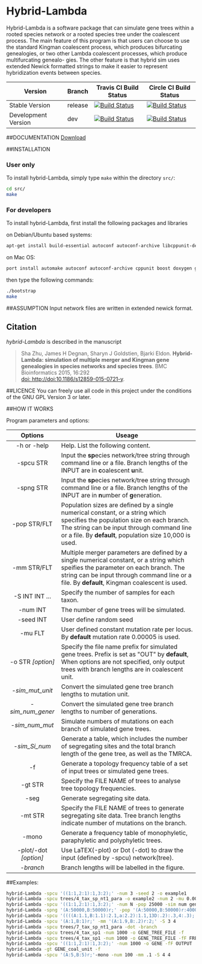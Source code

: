 Hybrid-Lambda
=============

Hybrid-Lambda is a software package that can simulate gene trees within a rooted
species network or a rooted species tree under the coalescent process. The
main feature of this program is that users can choose to use the standard
Kingman coalescent process, which produces bifurcating genealogies, or two
other Lambda coalescent processes, which produce multifurcating genealo-
gies. The other feature is that hybrid sim uses extended Newick formatted
strings to make it easier to represent hybridization events between species.


Version             | Branch  | Travis CI Build Status                                                                                                                   | Circle CI Build Status 
------------------- | ------- | ---------------------------------------------------------------------------------------------------------------------------------------- |--------------------------
Stable Version      | release | [![Build Status](https://travis-ci.org/hybridLambda/hybrid-Lambda.svg?branch=release)](https://travis-ci.org/hybridLambda/hybrid-Lambda) | [![Build Status](https://circleci.com/gh/hybridLambda/hybrid-Lambda/tree/release.png?circle-token=:hybridLambda)](https://circleci.com/gh/hybridLambda/hybrid-Lambda)
Development Version | dev     | [![Build Status](https://travis-ci.org/hybridLambda/hybrid-Lambda.svg?branch=dev)](https://travis-ci.org/hybridLambda/hybrid-Lambda)     | [![Build Status](https://circleci.com/gh/hybridLambda/hybrid-Lambda/tree/dev.png?circle-token=:hybridLambda)](https://circleci.com/gh/hybridLambda/hybrid-Lambda)


##DOCUMENTATION
[Download](https://github.com/hybridLambda/hybrid-Lambda/blob/doc/doc/manual.pdf?raw=true)

##INSTALLATION
### User only
To install hybrid-Lambda, simply type ```make``` within the directory ```src/```:
```bash
cd src/
make
```

### For developers
To install hybrid-Lambda, first install the following packages and libraries

on Debian/Ubuntu based systems:
```bash
apt-get install build-essential autoconf autoconf-archive libcppunit-dev libboost-all-dev doxygen graphviz
```
on Mac OS:
```bash
port install automake autoconf autoconf-archive cppunit boost doxygen graphviz
```

then type the following commands:
```bash
./bootstrap
make
```

##ASSUMPTION
Input network files are written in extended newick format.
 
## Citation
_hybrid-Lambda_ is described in the manuscript

> Sha Zhu, James H Degnan, Sharyn J Goldstien, Bjarki Eldon.
> **Hybrid-Lambda: simulation of multiple merger and Kingman gene genealogies in species networks and species trees**. 
> BMC Bioinformatics 2015, 16:292  
> [doi: http://doi:10.1186/s12859-015-0721-y](http://www.biomedcentral.com/1471-2105/16/292).

##LICENCE
You can freely use all code in this project under the conditions of the GNU
GPL Version 3 or later.

##HOW IT WORKS

Program parameters and options:


Options                  | Useage |
:------------------------:| ------------------------------- |
-h or -help          | Help. List the following content. |
-spcu STR          | Input the <b>sp</b>ecies network/tree string through command line or a file. Branch lengths of the INPUT are in <b>c</b>oalescent <b>u</b>nit. |
-spng STR          | Input the <b>sp</b>ecies network/tree string through command line or a file. Branch lengths of the INPUT are in <b>n</b>umber of <b>g</b>eneration. |
-pop STR/FLT           | Population sizes are defined by a single numerical constant, or a string which specifies the population size on each branch. The string can be input through command line or a file. By **default**, population size 10,000 is used.|
-mm STR/FLT            | Multiple merger parameters are defined by a single numerical constant, or a string which speifies the parameter on each branch. The string can be input through command line or a file. By **default**, Kingman coalescent is used.|
-S INT INT ...         | Specify the number of samples for each taxon.|
-num INT               | The number of gene trees will be simulated.|
-seed INT           | User define random seed|
-mu FLT               | User defined constant mutation rate per locus. By **default** mutation rate 0.00005 is used.|
-o STR _[option]_   | Specify the file name prefix for simulated gene trees. Prefix is set as "OUT" by **default**, When options are not specified, only output trees with branch lengths are in coalescent unit.|
-_sim\_mut\_unit_    | Convert the simulated gene tree branch lengths to mutation unit.|
-_sim\_num\_gener_ | Convert the simulated gene tree branch lengths to number of generations.|
-_sim\_num\_mut_     | Simulate numbers of mutations on each branch of simulated gene trees.|
-_sim\_Si\_num_  | Generate a table, which includes the number of segregating sites and the total branch length of the gene tree, as well as the TMRCA.|
-f                   | Generate a topology frequency table of a set of input trees or simulated gene trees. |
-gt STR             | Specify the FILE NAME of trees to analyse tree topology frequencies.|
-seg  |  Generate segregating site data.|
-mt STR  |  Specify the FILE NAME of trees to generate segregating site data. Tree branch lengths indicate number of mutations on the branch.|
-mono                | Generate a frequency table of monophyletic, paraphyletic and polyphyletic trees. |
-plot/-dot _[option]_  | Use LaTEX(-plot) or Dot (-dot) to draw the input (defined by -spcu) network(tree).|
-_branch_            | Branch lengths will be labelled in the figure.|

##Examples:
```bash
hybrid-Lambda -spcu '((1:1,2:1):1,3:2);' -num 3 -seed 2 -o example1
hybrid-Lambda -spcu trees/4_tax_sp_nt1_para -o example2 -num 2 -mu 0.00003 -sim mut unit -sim num mut
hybrid-Lambda -spcu '((1:1,2:1):1,3:2);' -num N -pop 25000 -sim num gener
hybrid-Lambda -spng '(A:50000,B:50000)r;' -pop '(A:50000,B:50000)r:40000;'
hybrid-Lambda -spcu '((((A:1.1,B:1.1):2.1,a:2.2):1.1,13D:.2):.3,4:.3);' -S 2 4 3 6 5
hybrid-Lambda -spcu '(A:1,B:1)r;' -mm '(A:1.9,B:.2)r:2;' -S 3 4
hybrid-Lambda -spcu trees/7_tax_sp_nt1_para -dot -branch
hybrid-Lambda -spcu trees/4_tax_sp1 -num 1000 -o GENE_TREE_FILE -f
hybrid-Lambda -spcu trees/4_tax_sp1 -num 1000 -o GENE_TREE_FILE -fF FRENQUENCY_FILE
hybrid-Lambda -spcu '((1:1,2:1):1,3:2);' -num 1000 -o GENE -fF OUTPUT
hybrid-Lambda -gt GENE_coal_unit -f 
hybrid-Lambda -spcu '(A:5,B:5)r;'-mono -num 100 -mm .1 -S 4 4
```
